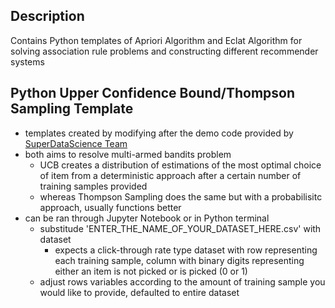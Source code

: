 ## Description
Contains Python templates of Apriori Algorithm and Eclat Algorithm for solving association rule problems and constructing different recommender systems

## Python Upper Confidence Bound/Thompson Sampling Template
  - templates created by modifying after the demo code provided by [SuperDataScience Team](https://www.superdatascience.com/)
  - both aims to resolve multi-armed bandits problem
    - UCB creates a distribution of estimations of the most optimal choice of item from a deterministic approach after a certain number of training samples provided
    - whereas Thompson Sampling does the same but with a probabilisitc approach, usually functions better
  - can be ran through Jupyter Notebook or in Python terminal
    - substitude 'ENTER_THE_NAME_OF_YOUR_DATASET_HERE.csv' with dataset
      - expects a click-through rate type dataset with row representing each training sample, column with binary digits representing either an item is not picked or is picked (0 or 1)
    - adjust rows variables according to the amount of training sample you would like to provide, defaulted to entire dataset
